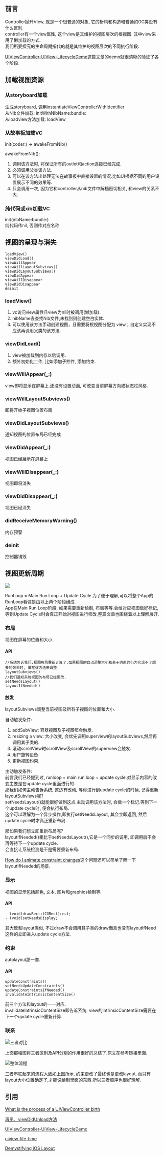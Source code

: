 
## 前言
Controller抛开View, 就是一个很普通的对象, 它的析构和构造和普通的OC类没有什么区别.  
controller有一个view属性, 这个view是其维护的视图层次的根视图. 其中view采用了懒加载的方式.  
我们所要探究的生命周期指代的就是其维护的视图层次的不同执行阶段.   

[UIViewController-UIView-LifecycleDemo](https://github.com/kingcos/UIViewController-UIView-LifecycleDemo)这篇文章的demo就很清晰的验证了各个阶段.  

## 加载视图资源 

### 从storyboard加载

生成storyboard, 调用instantiateViewControllerWithIdentifier  
从Nib文件加载:  initWithNibName:bundle:  
从loadview方法加载:  loadView  

### 从故事板加载VC  
init(coder:) -> awakeFromNib()

awakeFromNib():   
1. 调用该方法时, 将保证所有的outlet和action连接已经完成.  
2. 必须调用父类该方法.    
3. 可以在该方法出处理无法在故事板中直接设置的情况.比如UI根据不同的用户设置展示不同的效果等.  
4. 只会调用一次, 因为它和controller从nib文件中解档密切相关, 和view的关系不大.  

### 纯代码或xib加载VC 
init(nibName:bundle:)   
纯代码传nil, 否则传对应名称   

## 视图的呈现与消失
```
loadView()
viewDidLoad()
viewWillAppear
viewWillLayoutSubviews() 
viewDidLayoutSubviews()
viewDidAppear
viewWillDisappear
viewDidDisappear
deinit
```

### loadView()
1. vc访问view属性且view为nil时被调用(懒加载).  
2. nibName去查找Nib文件,未找到则创建空白实体.  
3. 可以使用该方法手动创建视图，且需要将根视图分配为 view；自定义实现不应该再调用父类的该方法.  

### viewDidLoad()
1. view被加载到内存以后调用.
2. 额外初始化工作, 比如添加子控件, 添加约束.  

### viewWillAppear(_:)
view即将显示在屏幕上.还没有设置动画, 可改变当前屏幕方向或状态栏风格.  

### viewWillLayoutSubviews()
即将开始子视图位置布局

### viewDidLayoutSubviews()
通知视图的位置布局已经完成

### viewDidAppear(_:)
视图已经展示在屏幕上

### viewWillDisappear(_:)
视图即将消失

### viewDidDisappear(_:)
视图已经消失

### didReceiveMemoryWarning()
内存预警

### deinit
控制器销毁


## 视图更新周期  

![](https://raw.githubusercontent.com/HighmoreJx/BlogImage/master/updatecycle.png)


RunLoop = Main Run Loop + Update Cycle
为了便于理解,可以将整个App的RunLoop看做是由以上两个阶段组成.  
App在Main Run Loop阶段, 如果需要重新绘制, 布局等等.会给对应视图做好标记,
等到Update Cycle时会真正开始对视图进行修改.整篇文章也围绕着以上理解展开.  


### 布局
视图在屏幕的位置和大小   

#### API
```
//系统告诉我们,视图布局重新计算了.如果视图的自动调整大小和基于约束的行为实现不了想要的效果时, 覆写该方法来调整.
layoutSubviews()
//我们通知系统视图的布局已经更改.
setNeedsLayout()
layoutIfNeeded()
```

#### 触发
layoutSubviews调整当前视图及所有子视图的位置和大小.  

自动触发条件:   
1. addSubView: 容器视图及子视图都会触发.  
2. resizing a view: 大小改变, 会优先调用superview的layoutSubviews,然后再调用其子类的.  
3. 滚动scrollView时scrollView及scrollView的superview会触发.  
4. 用户旋转设备.  
5. 更新视图约束.  

主动触发条件:   
前言我们已经提到过, runloop = main run loop + update cycle.对显示内容的改变主要是在update cycle里面进行的.  
那我们如何主动告诉系统, 这边有改动, 等你进行到update cycle的时候, 记得重新layoutSubviews呢?  
setNeedsLayout()就能很好做到这点.主动调用该方法时, 会做一个标记.等到下一个update cycle时, 便会执行布局.  
这个可以理解为一个异步操作,即执行setNeedsLayout, 其会立即返回, 然后update cycle时才真正重新布局.  

那如果我们想立即重新布局呢?  
layoutIfNeeded()相比于setNeedsLayout(),它是一个同步的调用, 即调用后不会再等待下一个update cycle.  
会直接让系统检测是不是需要重新布局.

[How do I animate constraint changes](https://stackoverflow.com/questions/12622424/how-do-i-animate-constraint-changes)这个问题还可以简单了解一下layoutIfNeeded的场景.  

### 显示

视图的显示包括颜色, 文本, 图片和graphics绘制等.  

#### API

```
- (void)drawRect:(CGRect)rect;
- (void)setNeedsDisplay;
```
其大致和layout类似, 不过draw不会调用其子类的draw而且也没有layoutIfNeed这样的立即进入update cycle方法.  

### 约束
autolayout那一套.  

#### API
```
updateConstraints()
setNeedsUpdateConstraints()
updateConstraintsIfNeeded()
invalidateIntrinsicContentSize()
```

前三个方法和layout的一一对应.  
invalidateIntrinsicContentSize即告诉系统, view的intrinsicContentSize需要在下一个update cycle重新计算.  

### 联系

![三者对比](https://raw.githubusercontent.com/HighmoreJx/BlogImage/master/layoutdrawconstraint.png)


上面那幅图将三者区别及API分别的作用很好的总结了.原文在参考链接里面.  

![整体流程](https://raw.githubusercontent.com/HighmoreJx/BlogImage/master/update_cycle.png)


三者串联起来的流程大致如上图所示, 约束更改了最终也是更改layout, 而只有layout大小位置确定了,才能说绘制里面的东西.所以三者顺序也很好理解.  


## 引用
[What is the process of a UIViewController birth](https://stackoverflow.com/questions/5107604/what-is-the-process-of-a-uiviewcontroller-birth-which-method-follows-which)

[再见，viewDidUnload方法](http://blog.devtang.com/2013/05/18/goodbye-viewdidunload/)

[UIViewController-UIView-LifecycleDemo](https://github.com/kingcos/UIViewController-UIView-LifecycleDemo/blob/master/UIViewController_Lifecycle.md)

[uiview-life-time](https://github.com/bestswifter/blog/blob/master/articles/uiview-life-time.md)

[Demystifying iOS Layout](http://tech.gc.com/demystifying-ios-layout/)



